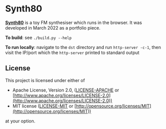 # Synth80

[**Synth80**](https://fleabit.dev/synth80) is a toy FM synthesiser which runs in the browser.
It was developed in March 2022 as a portfolio piece.

**To build**: see `./build.py --help`

**To run locally**: navigate to the `dst` directory and run `http-server -c-1`, then visit the
IP/port which the `http-server` printed to standard output

## License

This project is licensed under either of

- Apache License, Version 2.0, ([LICENSE-APACHE](LICENSE-APACHE) or
  [http://www.apache.org/licenses/LICENSE-2.0](http://www.apache.org/licenses/LICENSE-2.0))
- MIT license ([LICENSE-MIT](LICENSE-MIT) or
  [http://opensource.org/licenses/MIT](http://opensource.org/licenses/MIT))

at your option.
